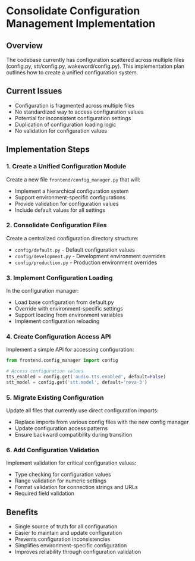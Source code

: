 # Consolidate Configuration Management Implementation

## Overview
The codebase currently has configuration scattered across multiple files (config.py, stt/config.py, wakeword/config.py). This implementation plan outlines how to create a unified configuration system.

## Current Issues
- Configuration is fragmented across multiple files
- No standardized way to access configuration values
- Potential for inconsistent configuration settings
- Duplication of configuration loading logic
- No validation for configuration values

## Implementation Steps

### 1. Create a Unified Configuration Module

Create a new file `frontend/config_manager.py` that will:
- Implement a hierarchical configuration system
- Support environment-specific configurations
- Provide validation for configuration values
- Include default values for all settings

### 2. Consolidate Configuration Files

Create a centralized configuration directory structure:
- `config/default.py` - Default configuration values
- `config/development.py` - Development environment overrides
- `config/production.py` - Production environment overrides

### 3. Implement Configuration Loading

In the configuration manager:
- Load base configuration from default.py
- Override with environment-specific settings
- Support loading from environment variables
- Implement configuration reloading

### 4. Create Configuration Access API

Implement a simple API for accessing configuration:
```python
from frontend.config_manager import config

# Access configuration values
tts_enabled = config.get('audio.tts.enabled', default=False)
stt_model = config.get('stt.model', default='nova-3')
```

### 5. Migrate Existing Configuration

Update all files that currently use direct configuration imports:
- Replace imports from various config files with the new config manager
- Update configuration access patterns
- Ensure backward compatibility during transition

### 6. Add Configuration Validation

Implement validation for critical configuration values:
- Type checking for configuration values
- Range validation for numeric settings
- Format validation for connection strings and URLs
- Required field validation

## Benefits
- Single source of truth for all configuration
- Easier to maintain and update configuration
- Prevents configuration inconsistencies
- Simplifies environment-specific configuration
- Improves reliability through configuration validation
